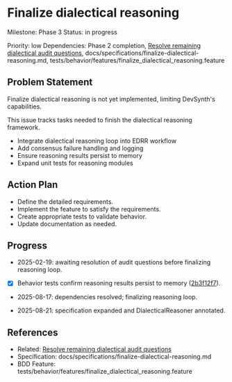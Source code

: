 # Finalize dialectical reasoning
Milestone: Phase 3
Status: in progress

Priority: low
Dependencies: Phase 2 completion, [Resolve remaining dialectical audit questions](archived/Resolve-remaining-dialectical-audit-questions.md), docs/specifications/finalize-dialectical-reasoning.md, tests/behavior/features/finalize_dialectical_reasoning.feature

## Problem Statement
Finalize dialectical reasoning is not yet implemented, limiting DevSynth's capabilities.


This issue tracks tasks needed to finish the dialectical reasoning framework.

- Integrate dialectical reasoning loop into EDRR workflow
- Add consensus failure handling and logging
- Ensure reasoning results persist to memory
- Expand unit tests for reasoning modules

## Action Plan
- Define the detailed requirements.
- Implement the feature to satisfy the requirements.
- Create appropriate tests to validate behavior.
- Update documentation as needed.

## Progress
- 2025-02-19: awaiting resolution of audit questions before finalizing reasoning loop.
- [x] Behavior tests confirm reasoning results persist to memory ([2b3f12f7](../commit/2b3f12f7)).
- 2025-08-17: dependencies resolved; finalizing reasoning loop.

- 2025-08-21: specification expanded and DialecticalReasoner annotated.

## References
- Related: [Resolve remaining dialectical audit questions](archived/Resolve-remaining-dialectical-audit-questions.md)
- Specification: docs/specifications/finalize-dialectical-reasoning.md
- BDD Feature: tests/behavior/features/finalize_dialectical_reasoning.feature
